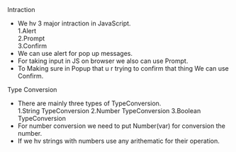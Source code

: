 <head>Intraction</head>

* We hv 3 major intraction in JavaScript. </br>
    1.Alert </br>
    2.Prompt </br>
    3.Confirm
* We can use alert for pop up messages.
* For taking input in JS on browser we also can use Prompt.
* To Making sure in Popup that u r trying to confirm that thing We can use Confirm.

<head>Type Conversion</head>

* There are mainly three types of TypeConversion. </br>
 1.String TypeConversion
 2.Number TypeConversion
 3.Boolean TypeConversion
* For number conversion we need to put Number(var) for conversion the number.
* If we hv strings with numbers use any arithematic for their operation.